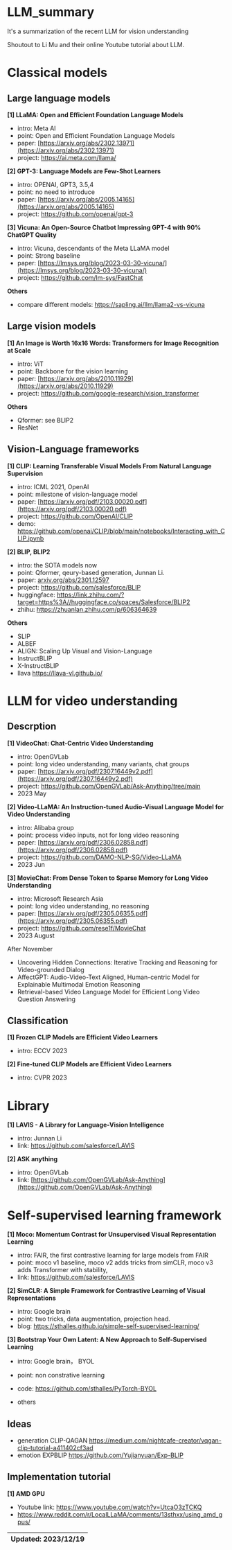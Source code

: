 # LLM_summary
It's a summarization of the recent LLM for vision understanding

Shoutout to Li Mu and their online Youtube tutorial about LLM.

# Classical models

## Large language models

**[1] LLaMA: Open and Efficient Foundation Language Models**
- intro: Meta AI
- point: Open and Efficient Foundation Language Models
- paper: [https://arxiv.org/abs/2302.13971](https://arxiv.org/abs/2302.13971)
- project: https://ai.meta.com/llama/

**[2] GPT-3: Language Models are Few-Shot Learners**
- intro: OPENAI, GPT3, 3.5,4
- point: no need to introduce
- paper: [https://arxiv.org/abs/2005.14165](https://arxiv.org/abs/2005.14165)
- project: https://github.com/openai/gpt-3

**[3] Vicuna: An Open-Source Chatbot Impressing GPT-4 with 90\% ChatGPT Quality**
- intro: Vicuna, descendants of the Meta LLaMA model 
- point: Strong baseline
- paper: [https://lmsys.org/blog/2023-03-30-vicuna/](https://lmsys.org/blog/2023-03-30-vicuna/)
- project: https://github.com/lm-sys/FastChat

**Others**
- compare different models: https://sapling.ai/llm/llama2-vs-vicuna

## Large vision models

**[1] An Image is Worth 16x16 Words: Transformers for Image Recognition at Scale**
- intro: ViT
- point: Backbone for the vision learning
- paper: [https://arxiv.org/abs/2010.11929](https://arxiv.org/abs/2010.11929)
- project: https://github.com/google-research/vision_transformer


**Others**
- Qformer: see BLIP2
- ResNet

## Vision-Language frameworks

**[1] CLIP: Learning Transferable Visual Models From Natural Language Supervision**
- intro: ICML 2021, OpenAI
- point: milestone of vision-language model
- paper: [https://arxiv.org/pdf/2103.00020.pdf](https://arxiv.org/pdf/2103.00020.pdf)
- project: https://github.com/OpenAI/CLIP
- demo: https://github.com/openai/CLIP/blob/main/notebooks/Interacting_with_CLIP.ipynb

**[2] BLIP, BLIP2**
- intro: the SOTA models now
- point: Qformer, qeury-based generation, Junnan Li.
- paper: [arxiv.org/abs/2301.12597](arxiv.org/abs/2301.12597)
- project: https://github.com/salesforce/BLIP
- huggingface: https://link.zhihu.com/?target=https%3A//huggingface.co/spaces/Salesforce/BLIP2
- zhihu: https://zhuanlan.zhihu.com/p/606364639


**Others**
- SLIP
- ALBEF
- ALIGN: Scaling Up Visual and Vision-Language
- InstructBLIP
- X-InstructBLIP
- llava https://llava-vl.github.io/


# LLM for video understanding

## Descrption

**[1] VideoChat: Chat-Centric Video Understanding**
- intro: OpenGVLab
- point: long video understanding, many variants, chat groups
- paper: [https://arxiv.org/pdf/2307.16449v2.pdf](https://arxiv.org/pdf/2307.16449v2.pdf)
- project: https://github.com/OpenGVLab/Ask-Anything/tree/main
- 2023 May

**[2] Video-LLaMA: An Instruction-tuned Audio-Visual Language Model for Video Understanding**
- intro: Alibaba group 
- point: process video inputs, not for long video reasoning
- paper: [https://arxiv.org/pdf/2306.02858.pdf](https://arxiv.org/pdf/2306.02858.pdf)
- project: https://github.com/DAMO-NLP-SG/Video-LLaMA
- 2023 Jun

**[3] MovieChat: From Dense Token to Sparse Memory for Long Video Understanding**
- intro: Microsoft Research Asia
- point: long video understanding, no reasoning
- paper: [https://arxiv.org/pdf/2305.06355.pdf](https://arxiv.org/pdf/2305.06355.pdf)
- project: https://github.com/rese1f/MovieChat
- 2023 August

After November
- Uncovering Hidden Connections: Iterative Tracking and Reasoning for Video-grounded Dialog
- AffectGPT: Audio-Video-Text Aligned, Human-centric Model for Explainable Multimodal Emotion Reasoning
- Retrieval-based Video Language Model for Efficient Long Video Question Answering

## Classification

**[1] Frozen CLIP Models are Efficient Video Learners**
- intro: ECCV 2023

**[2] Fine-tuned CLIP Models are Efficient Video Learners**
- intro: CVPR 2023

# Library
**[1] LAVIS - A Library for Language-Vision Intelligence**
- intro: Junnan Li
- link: https://github.com/salesforce/LAVIS

**[2] ASK anything**
- intro: OpenGVLab
- link: [https://github.com/OpenGVLab/Ask-Anything](https://github.com/OpenGVLab/Ask-Anything)

  
# Self-supervised learning framework
**[1] Moco: Momentum Contrast for Unsupervised Visual Representation Learning**
- intro: FAIR, the first contrastive learning for large models from FAIR
- point: moco v1 baseline, moco v2 adds tricks from simCLR, moco v3 adds Transformer with stability, 
- link: https://github.com/salesforce/LAVIS

**[2] SimCLR: A Simple Framework for Contrastive Learning of Visual Representations**
- intro: Google brain
- point: two tricks, data augmentation, projection head.
- blog: https://sthalles.github.io/simple-self-supervised-learning/


**[3] Bootstrap Your Own Latent: A New Approach to Self-Supervised Learning**
- intro: Google brain， BYOL
- point: non constrative learning
- code: https://github.com/sthalles/PyTorch-BYOL

- others


## Ideas
- generation CLIP-QAGAN
https://medium.com/nightcafe-creator/vqgan-clip-tutorial-a411402cf3ad
- emotion EXPBLIP
https://github.com/Yujianyuan/Exp-BLIP


## Implementation tutorial
**[1] AMD GPU**
- Youtube link: https://www.youtube.com/watch?v=UtcaO3zTCKQ
- https://www.reddit.com/r/LocalLLaMA/comments/13sthxx/using_amd_gpus/


| Updated: 2023/12/19|
| :---------: |
